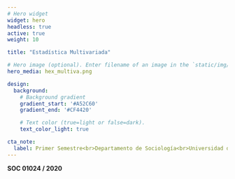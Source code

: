 ```yaml
---
# Hero widget
widget: hero
headless: true
active: true
weight: 10

title: "Estadística Multivariada"

# Hero image (optional). Enter filename of an image in the `static/img/` folder.
hero_media: hex_multiva.png

design:
  background:
    # Background gradient
    gradient_start: '#A52C60'
    gradient_end: '#CF4420'

    # Text color (true=light or false=dark).
    text_color_light: true

cta_note:
  label: Primer Semestre<br>Departamento de Sociología<br>Universidad de Chile<br>[multivariada.netlify.com]()
---
```


**SOC 01024 / 2020**
